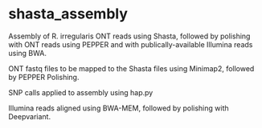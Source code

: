 # shasta_assembly
Assembly of R. irregularis ONT reads using Shasta, followed by polishing with ONT reads using PEPPER and with publically-available Illumina reads using BWA. 

ONT fastq files to be mapped to the Shasta files using Minimap2, followed by PEPPER Polishing.

SNP calls applied to assembly using hap.py

Illumina reads aligned using BWA-MEM, followed by polishing with Deepvariant.

